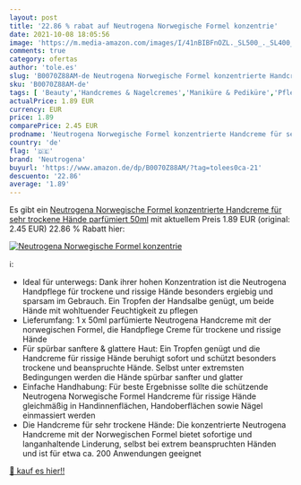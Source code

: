```yaml
---
layout: post
title: '22.86 % rabat auf Neutrogena Norwegische Formel konzentrie'
date: 2021-10-08 18:05:56
image: 'https://m.media-amazon.com/images/I/41nBIBFnOZL._SL500_._SL400_.jpg'
comments: true
category: ofertas
author: 'tole.es'
slug: 'B0070Z88AM-de Neutrogena Norwegische Formel konzentrierte Handcreme für...'
sku: 'B0070Z88AM-de'
tags: [ 'Beauty','Handcremes & Nagelcremes','Maniküre & Pediküre','Pflege für Hände & Füße','neutrogena', ]
actualPrice: 1.89 EUR
currency: EUR
price: 1.89
comparePrice: 2.45 EUR
prodname: 'Neutrogena Norwegische Formel konzentrierte Handcreme für sehr trockene Hände  parfümiert  50ml'
country: 'de'
flag: '🇩🇪'
brand: 'Neutrogena'
buyurl: 'https://www.amazon.de/dp/B0070Z88AM/?tag=tolees0ca-21'
descuento: '22.86'
average: '1.89'
---
```


Es gibt ein [Neutrogena Norwegische Formel konzentrierte Handcreme für sehr trockene Hände  parfümiert  50ml](https://www.amazon.de/dp/B0070Z88AM/?tag=tolees0ca-21) mit aktuellem Preis 1.89 EUR (original: 2.45 EUR) 22.86 % Rabatt hier:

[![Neutrogena Norwegische Formel konzentrie](https://m.media-amazon.com/images/I/41nBIBFnOZL._SL500_._SL400_.jpg)](https://www.amazon.de/dp/B0070Z88AM/?tag=tolees0ca-21)

ℹ️:

- Ideal für unterwegs: Dank ihrer hohen Konzentration ist die Neutrogena Handpflege für trockene und rissige Hände besonders ergiebig und sparsam im Gebrauch. Ein Tropfen der Handsalbe genügt, um beide Hände mit wohltuender Feuchtigkeit zu pflegen
- Lieferumfang: 1 x 50ml parfümierte Neutrogena Handcreme mit der norwegischen Formel, die Handpflege Creme für trockene und rissige Hände
- Für spürbar sanftere & glattere Haut: Ein Tropfen genügt und die Handcreme für rissige Hände beruhigt sofort und schützt besonders trockene und beanspruchte Hände. Selbst unter extremsten Bedingungen werden die Hände spürbar sanfter und glatter
- Einfache Handhabung: Für beste Ergebnisse sollte die schützende Neutrogena Norwegische Formel Handcreme für rissige Hände gleichmäßig in Handinnenflächen, Handoberflächen sowie Nägel einmassiert werden
- Die Handcreme für sehr trockene Hände: Die konzentrierte Neutrogena Handcreme mit der Norwegischen Formel bietet sofortige und langanhaltende Linderung, selbst bei extrem beanspruchten Händen und ist für etwa ca. 200 Anwendungen geeignet

[🛒 kauf es hier!!](https://www.amazon.de/dp/B0070Z88AM/?tag=tolees0ca-21)
